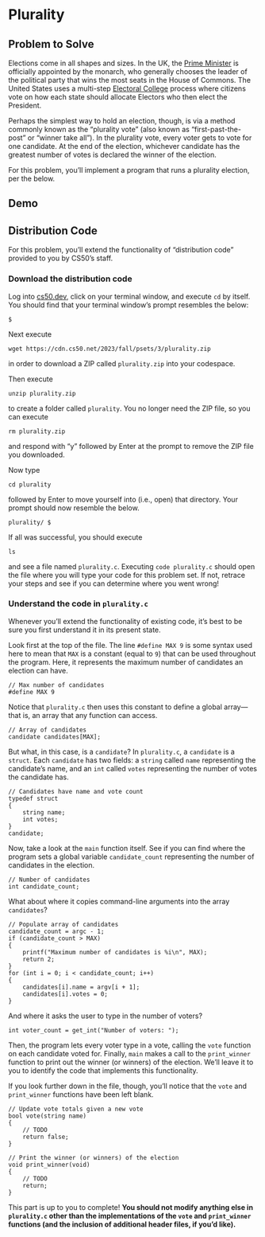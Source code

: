 # Plurality

## Problem to Solve

Elections come in all shapes and sizes. In the UK, the [Prime Minister](https://www.parliament.uk/education/about-your-parliament/general-elections/) is officially appointed by the monarch, who generally chooses the leader of the political party that wins the most seats in the House of Commons. The United States uses a multi-step [Electoral College](https://www.archives.gov/federal-register/electoral-college/about.html) process where citizens vote on how each state should allocate Electors who then elect the President.

Perhaps the simplest way to hold an election, though, is via a method commonly known as the “plurality vote” (also known as “first-past-the-post” or “winner take all”). In the plurality vote, every voter gets to vote for one candidate. At the end of the election, whichever candidate has the greatest number of votes is declared the winner of the election.

For this problem, you’ll implement a program that runs a plurality election, per the below.

## Demo

<script async="" data-autoplay="1" data-cols="100" data-loop="1" data-rows="12" id="asciicast-o2EXEqiz7iqfDB31wYxBOWjs8" src="https://asciinema.org/a/o2EXEqiz7iqfDB31wYxBOWjs8.js"></script>

## Distribution Code

For this problem, you’ll extend the functionality of “distribution code” provided to you by CS50’s staff.

### Download the distribution code

Log into [cs50.dev](https://cs50.dev/), click on your terminal window, and execute `cd` by itself. You should find that your terminal window’s prompt resembles the below:

    $

Next execute

    wget https://cdn.cs50.net/2023/fall/psets/3/plurality.zip

in order to download a ZIP called `plurality.zip` into your codespace.

Then execute

    unzip plurality.zip

to create a folder called `plurality`. You no longer need the ZIP file, so you can execute

    rm plurality.zip

and respond with “y” followed by Enter at the prompt to remove the ZIP file you downloaded.

Now type

    cd plurality

followed by Enter to move yourself into (i.e., open) that directory. Your prompt should now resemble the below.

    plurality/ $

If all was successful, you should execute

    ls

and see a file named `plurality.c`. Executing `code plurality.c` should open the file where you will type your code for this problem set. If not, retrace your steps and see if you can determine where you went wrong!

### Understand the code in `plurality.c`

Whenever you’ll extend the functionality of existing code, it’s best to be sure you first understand it in its present state.

Look first at the top of the file. The line `#define MAX 9` is some syntax used here to mean that `MAX` is a constant (equal to `9`) that can be used throughout the program. Here, it represents the maximum number of candidates an election can have.

    // Max number of candidates
    #define MAX 9

Notice that `plurality.c` then uses this constant to define a global array—that is, an array that any function can access.

    // Array of candidates
    candidate candidates[MAX];

But what, in this case, is a `candidate`? In `plurality.c`, a `candidate` is a `struct`. Each `candidate` has two fields: a `string` called `name` representing the candidate’s name, and an `int` called `votes` representing the number of votes the candidate has.

    // Candidates have name and vote count
    typedef struct
    {
        string name;
        int votes;
    }
    candidate;

Now, take a look at the `main` function itself. See if you can find where the program sets a global variable `candidate_count` representing the number of candidates in the election.

    // Number of candidates
    int candidate_count;

What about where it copies command-line arguments into the array `candidates`?

    // Populate array of candidates
    candidate_count = argc - 1;
    if (candidate_count > MAX)
    {
        printf("Maximum number of candidates is %i\n", MAX);
        return 2;
    }
    for (int i = 0; i < candidate_count; i++)
    {
        candidates[i].name = argv[i + 1];
        candidates[i].votes = 0;
    }

And where it asks the user to type in the number of voters?

    int voter_count = get_int("Number of voters: ");

Then, the program lets every voter type in a vote, calling the `vote` function on each candidate voted for. Finally, `main` makes a call to the `print_winner` function to print out the winner (or winners) of the election. We’ll leave it to you to identify the code that implements this functionality.

If you look further down in the file, though, you’ll notice that the `vote` and `print_winner` functions have been left blank.

    // Update vote totals given a new vote
    bool vote(string name)
    {
        // TODO
        return false;
    }

    // Print the winner (or winners) of the election
    void print_winner(void)
    {
        // TODO
        return;
    }

This part is up to you to complete! **You should not modify anything else in `plurality.c` other than the implementations of the `vote` and `print_winner` functions (and the inclusion of additional header files, if you’d like).**
